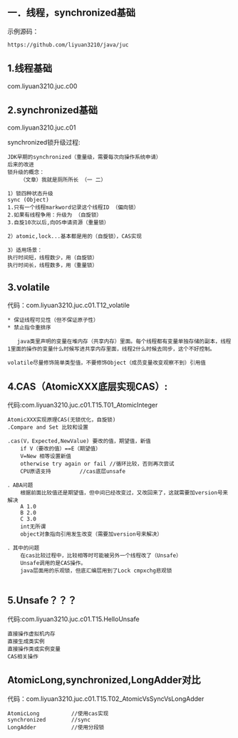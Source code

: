 ## 一．线程，synchronized基础

示例源码：

```
https://github.com/liyuan3210/java/juc
```

## 1.线程基础

com.liyuan3210.juc.c00

## 2.synchronized基础

com.liyuan3210.juc.c01

synchronized锁升级过程:

```
JDK早期的synchronized（重量级，需要每次向操作系统申请）
后来的改进
锁升级的概念：
    （文章）我就是厕所所长 （一 二）

1）锁四种状态升级
sync (Object)
1.只有一个线程markword记录这个线程ID （偏向锁）
2.如果有线程争用：升级为 （自旋锁）
3.自旋10次以后,向OS申请资源（重量锁）

2）atomic,lock...基本都是用的（自旋锁），CAS实现

3）适用场景：
执行时间短，线程数少，用（自旋锁）
执行时间长，线程数多，用（重量锁）
```

## 3.volatile

代码：com.liyuan3210.juc.c01.T12_volatile

```
* 保证线程可见性（但不保证原子性）
* 禁止指令重排序

   java类里声明的变量在堆内存（共享内存）里面。每个线程都有变量单独存储的副本，线程1里面的操作的变量什么时候写进共享内存里面，线程2什么时候去同步，这个不好控制。
   
volatile尽量修饰简单类型值，不要修饰Object（成员变量改变观察不到）引用值
```

## 4.CAS（AtomicXXX底层实现CAS）:

代码:com.liyuan3210.juc.c01.T15.T01_AtomicInteger

```
AtomicXXX实现原理CAS(无锁优化，自旋锁)
.Compare and Set 比较和设置

.cas(V，Expected,NewValue) 要改的值，期望值，新值
    if V（要改的值）==E（期望值）
    V=New 相等设置新值
    otherwise try again or fail	//循环比较，否则再次尝试
    CPU原语支持			//cas底层unsafe
    
．ABA问题
	根据前面比较值还是期望值，但中间已经改变过，又改回来了，这就需要加version号来解决
    A 1.0
    B 2.0
    C 3.0
    int无所谓
    object对象指向引用发生改变（需要加version号来解决）
    
．其中的问题
	在cas比较过程中，比较相等时可能被另外一个线程改了（Unsafe）
	Unsafe调用的是CAS操作。
	java层面用的乐观锁，但底汇编层用到了Lock cmpxchg悲观锁
	
```

## 5.Unsafe？？？

代码:com.liyuan3210.juc.c01.T15.HelloUnsafe

```
直接操作虚拟机内存
直接生成类实例
直接操作类或实例变量
CAS相关操作
```

## AtomicLong,synchronized,LongAdder对比

代码：com.liyuan3210.juc.c01.T15.T02_AtomicVsSyncVsLongAdder

```
AtomicLong			//使用cas实现
synchronized		//sync
LongAdder			//使用分段锁
```
